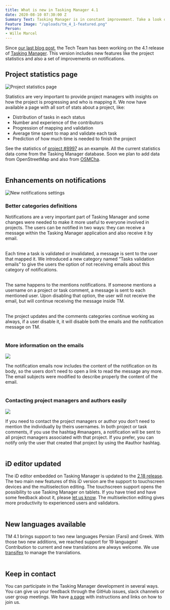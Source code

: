 ```yaml
---
title: What is new in Tasking Manager 4.1
date: 2020-08-10 07:30:00 Z
Summary Text: Tasking Manager is in constant improvement. Take a look on the new features available on the 4.1 version.
Feature Image: "/uploads/tm_4_1-featured.png"
Person:
- Wille Marcel
---
```


Since [our last blog post](/tech-blog/tm4-updates), the Tech Team has been working on the 4.1 release of [Tasking Manager](https://tasks.hotosm.org). This version includes new features like the project statistics and also a set of improvements on notifications.

## ​​Project statistics page

![Project statistics page](/uploads/tm_4_1-project-stats.png)

Statistics are very important to provide project managers with insights on how the project is progressing and who is mapping it. We now have available a page with all sort of stats about a project, like:

- Distribution of tasks in each status
- Number and experience of the contributors
- Progression of mapping and validation
- Average time spent to map and validate each task
- Prediction of how much time is needed to finish the project

See the statistics of [project #8997](https://tasks.hotosm.org/projects/8997/stats) as an example. All the current statistics data come from the Tasking Manager database. Soon we plan to add data from OpenStreetMap and also from [OSMCha](https://osmcha.org/).<br><br>

## Enhancements on notifications

![New notifications settings](/uploads/tm_4_1-notifications.png)

### Better categories definitions
Notifications are a very important part of Tasking Manager and some changes were needed to make it more useful to everyone involved in projects. The users can be notified in two ways: they can receive a message within the Tasking Manager application and also receive it by email.<br><br>

Each time a task is validated or invalidated, a message is sent to the user that mapped it. We introduced a new category named “Tasks validation emails” to give the users the option of not receiving emails about this category of notifications.<br><br>

The same happens to the mentions notifications. If someone mentions a username on a project or task comment, a message is sent to each mentioned user. Upon disabling that option, the user will not receive the email, but will continue receiving the message inside TM.<br><br>

The project updates and the comments categories continue working as always, if a user disable it, it will disable both the emails and the notification message on TM.<br><br>

### More information on the emails

![](/uploads/tm_4_1-email-content.png)

The notification emails now includes the content of the notification on its body, so the users don’t need to open a link to read the message any more. The email subjects were modified to describe properly the content of the email.<br><br>

### Contacting project managers and authors easily

![](/uploads/tm_4_1-comments-hashtags.png)

If you need to contact the project managers or author you don’t need to mention the individually by theirs usernames. In both project or task comments, if you use the hashtag #managers, a notification will be sent to all project managers associated with that project. If you prefer, you can notify only the user that created that project by using the #author hashtag.<br><br>

## iD editor updated

The iD editor embedded on Tasking Manager is updated to the [2.18 release](https://github.com/openstreetmap/iD/blob/release/CHANGELOG.md#2180). The two main new features of this iD version are the support to touchscreen devices and the multiselection editing. The touchscreen support opens the possibility to use Tasking Manager on tablets. If you have tried and have some feedback about it, please [let us know](https://github.com/hotosm/tasking-manager/issues/new). The multiselection editing gives more productivity to experienced users and validators.<br><br>

## New languages available

TM 4.1 brings support to two new languages Persian (Farsi) and Greek. With those two new additions, we reached support for 19 languages! Contribution to current and new translations are always welcome. We use [transifex](https://www.transifex.com/hotosm/tasking-manager/) to manage the translations.<br><br>

## Keep in contact

You can participate in the Tasking Manager development in several ways. You can give us your feedback through the GitHub issues, slack channels or user group meetings. We have [a page](https://github.com/hotosm/tasking-manager/blob/develop/docs/working-groups.md) with instructions and links on how to join us.<br><br>
